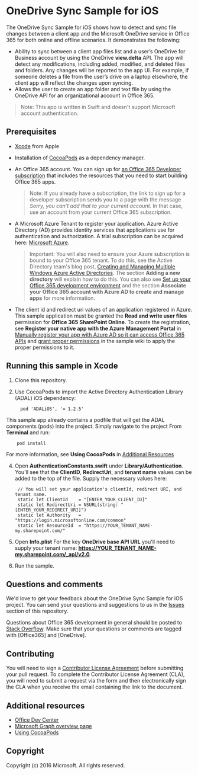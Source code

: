 # OneDrive Sync Sample for iOS

The OneDrive Sync Sample for iOS shows how to detect and sync file changes between a client app and the Microsoft OneDrive service in Office 365 for both online and offline scenarios. It demonstrates the following:

- Ability to sync between a client app files list and a user’s OneDrive for Business account by using the OneDrive **view.delta** API. The app will detect any modifications, including added, modified, and deleted files and folders. Any changes will be reported to the app UI.  For example, if someone deletes a file from the user’s drive on a laptop elsewhere, the client app will reflect the changes upon syncing.
- Allows the user to create an app folder and text file by using the OneDrive API for an organizational account in Office 365.


> Note: This app is written in Swift and doesn't support Microsoft account authentication.
 
## Prerequisites
* [Xcode](https://developer.apple.com/xcode/downloads/) from Apple
* Installation of [CocoaPods](https://guides.cocoapods.org/using/using-cocoapods.html) as a dependency manager.
* An Office 365 account. You can sign up for [an Office 365 Developer subscription](https://portal.office.com/Signup/Signup.aspx?OfferId=6881A1CB-F4EB-4db3-9F18-388898DAF510&DL=DEVELOPERPACK&ali=1#0) that includes the resources that you need to start building Office 365 apps.

     > Note: If you already have a subscription, the link to sign up for a developer subscription sends you to a page with the message *Sorry, you can’t add that to your current account*. In that case, use an account from your current Office 365 subscription.
* A Microsoft Azure Tenant to register your application. Azure Active Directory (AD) provides identity services that applications use for authentication and authorization. A trial subscription can be acquired here: [Microsoft Azure](https://account.windowsazure.com/SignUp).

     > Important: You will also need to ensure your Azure subscription is bound to your Office 365 tenant. To do this, see the Active Directory team's blog post, [Creating and Managing Multiple Windows Azure Active Directories](http://blogs.technet.com/b/ad/archive/2013/11/08/creating-and-managing-multiple-windows-azure-active-directories.aspx). The section **Adding a new directory** will explain how to do this. You can also see [Set up your Office 365 development environment](https://msdn.microsoft.com/office/office365/howto/setup-development-environment#bk_CreateAzureSubscription) and the section **Associate your Office 365 account with Azure AD to create and manage apps** for more information.
      
* The client id and redirect uri values of an application registered in Azure. This sample application must be granted the **Read and write user files** permission for **Office 365 SharePoint Online**. To create the registration, see **Register your native app with the Azure Management Portal** in [Manually register your app with Azure AD so it can access Office 365 APIs](https://msdn.microsoft.com/en-us/office/office365/howto/add-common-consent-manually) and [grant proper permissions](https://github.com/OneDrive/onedrive-sample-sync-ios/wiki/Grant-permissions-to-the-application-in-Azure) in the sample wiki to apply the proper permissions to it.


       
## Running this sample in Xcode

1. Clone this repository.
2. Use CocoaPods to import the Active Directory Authentication Library (ADAL) iOS dependency:
        
	     pod 'ADALiOS', '= 1.2.5'

 This sample app already contains a podfile that will get the ADAL components (pods) into  the project. Simply navigate to the project From **Terminal** and run: 
        
        pod install
        
   For more information, see **Using CocoaPods** in [Additional Resources](#AdditionalResources)
  
4. Open **AuthenticationConstants.swift** under **Library/Authentication**. You'll see that the **ClientID**, **RedirectUri**, and **tenant name** values can be added to the top of the file. Supply the necessary values here:

        // You will set your application's clientId, redirect URI, and tenant name. 
        static let ClientId    = "[ENTER_YOUR_CLIENT_ID]"
        static let RedirectUri = NSURL(string: "[ENTER_YOUR_REDIRECT_URI]")
        static let Authority   = "https://login.microsoftonline.com/common"
        static let ResourceId  = "https://YOUR_TENANT_NAME-my.sharepoint.com/"

5. Open **Info.plist** For the key **OneDrive base API URL** you'll need to supply your tenant name: 	**https://YOUR_TENANT_NAME-my.sharepoint.com/_api/v2.0**.   
6. Run the sample.


## Questions and comments

We'd love to get your feedback about the OneDrive Sync Sample for iOS project. You can send your questions and suggestions to us in the [Issues](https://github.com/OneDrive/onedrive-sample-sync-ios/issues) section of this repository.

Questions about Office 365 development in general should be posted to [Stack Overflow](http://stackoverflow.com/questions/tagged/Office365+API). Make sure that your questions or comments are tagged with [Office365] and [OneDrive].

## Contributing
You will need to sign a [Contributor License Agreement](https://cla.microsoft.com/) before submitting your pull request. To complete the Contributor License Agreement (CLA), you will need to submit a request via the form and then electronically sign the CLA when you receive the email containing the link to the document. 


## Additional resources

* [Office Dev Center](http://dev.office.com/)
* [Microsoft Graph overview page](https://graph.microsoft.io)
* [Using CocoaPods](https://guides.cocoapods.org/using/using-cocoapods.html)

## Copyright
Copyright (c) 2016 Microsoft. All rights reserved.

